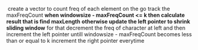 ​
create a vector to count freq of each element on the go
track the maxFreqCount
**when windowsize - maxFreqCount <= k then calculate result that is find maxLength**
**otherwise update the left pointer to shrink sliding window**
for that decrement the freq of character at left and then increment the left pointer untill windowsize - maxFreqCount becomes
less than or equal to k
increment the right pointer everytime